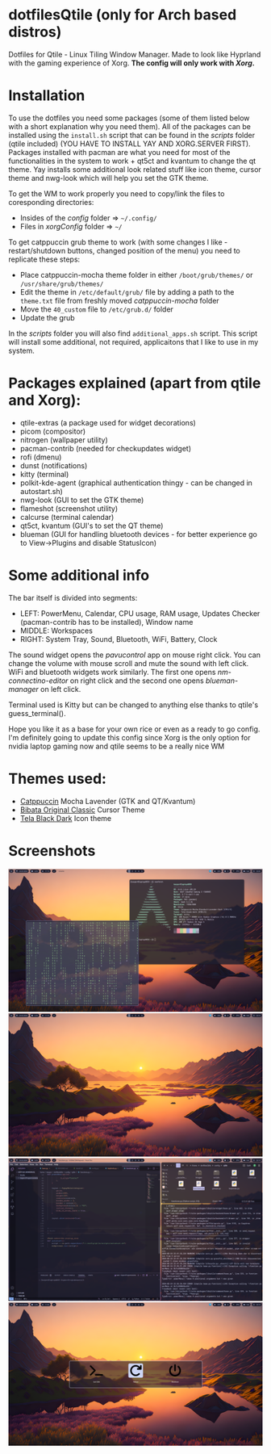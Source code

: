 # dotfilesQtile (only for Arch based distros)
Dotfiles for Qtile - Linux Tiling Window Manager. Made to look like Hyprland with the gaming experience of Xorg. **The config will only work with _Xorg_.**

# Installation
To use the dotfiles you need some packages (some of them listed below with a short explanation why you need them). All of the packages can be installed using the `install.sh` script that can be found in the _scripts_ folder (qtile included) (YOU HAVE TO INSTALL YAY  AND XORG.SERVER FIRST). Packages installed with pacman are what you need for most of the functionalities in the system to work + qt5ct and kvantum to change the qt theme. Yay installs some additional look related stuff like icon theme, cursor theme and nwg-look which will help you set the GTK theme.

To get the WM to  work properly you need to copy/link the files to coresponding directories:
 - Insides of the _config_ folder => `~/.config/`
 - Files in _xorgConfig_ folder => `~/`

To get catppuccin grub theme to work (with some changes I like - restart/shutdown buttons, changed position of the menu) you need to replicate these steps:
 - Place catppuccin-mocha theme folder in either `/boot/grub/themes/` or `/usr/share/grub/themes/`
 - Edit the theme in `/etc/default/grub/` file by adding a path to the `theme.txt` file from freshly moved _catppuccin-mocha_ folder
 - Move the `40_custom` file to `/etc/grub.d/` folder
 - Update the grub

In the _scripts_ folder you will also find `additional_apps.sh` script. This script will install some additional, not required, applicaitons that I like to use in my system.


# Packages explained (apart from qtile and Xorg):
 - qtile-extras (a package used for widget decorations)
 - picom (compositor)
 - nitrogen (wallpaper utility)
 - pacman-contrib (needed for checkupdates widget)
 - rofi (dmenu)
 - dunst (notifications)
 - kitty (terminal)
 - polkit-kde-agent (graphical authentication thingy - can be changed in autostart.sh)
 - nwg-look (GUI to set the GTK theme)
 - flameshot (screenshot utility)
 - calcurse (terminal calendar)
 - qt5ct, kvantum (GUI's to set the QT theme)
 - blueman (GUI for handling bluetooth devices - for better experience go to View->Plugins and disable StatusIcon)


# Some additional info
The bar itself is divided into segments:
 - LEFT: PowerMenu, Calendar, CPU usage, RAM usage, Updates Checker (pacman-contrib has to be installed), Window name
 - MIDDLE: Workspaces
 - RIGHT: System Tray, Sound, Bluetooth, WiFi, Battery, Clock

The sound widget opens the _pavucontrol_ app on mouse right click. You can change the volume with mouse scroll and mute the sound with left click. WiFi and bluetooth widgets work similarly. The first one opens _nm-connectino-editor_ on right click and the second one opens _blueman-manager_ on left click.

Terminal used is Kitty but can be changed to anything else thanks to qtile's guess_terminal().

Hope you like it as a base for your own rice or even as a ready to go config. I'm definitely going to update this config since Xorg is the only option for nvidia laptop gaming now and qtile seems to be a really nice WM


# Themes used:
 - [Catppuccin](https://github.com/catppuccin) Mocha Lavender (GTK and QT/Kvantum)
 - [Bibata Original Classic](https://github.com/ful1e5/Bibata_Cursor) Cursor Theme
 - [Tela Black Dark](https://github.com/vinceliuice/Tela-icon-theme) Icon theme


# Screenshots

![Screenshot](/screenshots/NewBarWholeFloatingV2.png)
![Screenshot](/screenshots/NewBarWholeEmptyV2.png)
![Screenshot](/screenshots/NewBarWholeTiledV2.png)
![Screenshot](/screenshots/WholePowerMenu.png)
